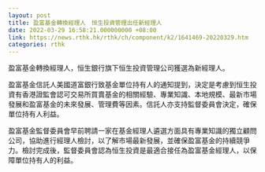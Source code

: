 ```yaml
---
layout: post
title: 盈富基金轉換經理人　恒生投資管理出任新經理人
date: 2022-03-29 16:58:21.000000000 +08:00
link: https://news.rthk.hk/rthk/ch/component/k2/1641469-20220329.htm
categories: rthk
---
```


盈富基金轉換經理人，恒生銀行旗下恒生投資管理公司獲選為新經理人。

盈富基金信託人美國道富銀行致基金單位持有人的通知提到，決定是考慮到恒生投資有香港證監會認可交易所買賣基金的相關經驗、專業知識、本地規模、最新市場發展和盈富基金的未來發展、管理費等因素。信託人亦支持監督委員會決定，確保單位持有人利益。

盈富基金監督委員會早前聘請一家在基金經理人遴選方面具有專業知識的獨立顧問公司，協助進行經理人檢討，以了解市場最新發展，並確保盈富基金的持續競爭力。檢討完成後，監督委員會認為恒生投資是最適合接任為盈富基金經理人，以保障單位持有人的利益。
